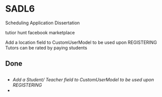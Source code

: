 # SADL6
Scheduling Application Dissertation

tutior hunt
facebook marketplace




Add a location field to CustomUserModel to be used upon REGISTERING</br>
Tutors can be rated by paying students</br>

<h2>Done<h2>
<h6>
  <ul>
    <li>Add a Student/ Teacher field to CustomUserModel to be used upon REGISTERING<li>
  <ul>
<h6>
